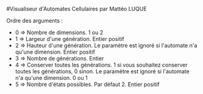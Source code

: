 #Visualiseur d'Automates Cellulaires par Mattéo LUQUE

Ordre des arguments :
* 0 => Nombre de dimensions. 1 ou 2
* 1 => Largeur d'une génération. Entier positif
* 2 => Hauteur d'une génération. Le paramètre est ignoré si l'automate n'a qu'une dimension. Entier positif
* 3 => Nombre de générations. Entier
* 4 => Conserver toutes les générations. 1 si vous souhaitez conserver toutes les générations, 0 sinon. Le paramètre est ignoré si l'automate n'a qu'une dimension. 0 ou 1
* 5 => Nombre d'états possibles. Par défaut 2. Entier positif